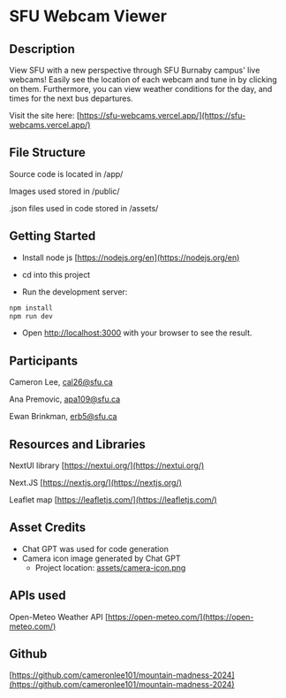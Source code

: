 # SFU Webcam Viewer

## Description

View SFU with a new perspective through SFU Burnaby campus' live webcams! Easily see the location of each webcam and tune in by clicking on them. Furthermore, you can view weather conditions for the day, and times for the next bus departures.

Visit the site here: [https://sfu-webcams.vercel.app/](https://sfu-webcams.vercel.app/)

## File Structure

Source code is located in /app/

Images used stored in /public/

.json files used in code stored in /assets/

## Getting Started

- Install node js [https://nodejs.org/en](https://nodejs.org/en)

- cd into this project

- Run the development server:

```bash
npm install
npm run dev
```

- Open [http://localhost:3000](http://localhost:3000) with your browser to see the result.


## Participants

Cameron Lee, cal26@sfu.ca

Ana Premovic, apa109@sfu.ca

Ewan Brinkman, erb5@sfu.ca

## Resources and Libraries

NextUI library [https://nextui.org/](https://nextui.org/)

Next.JS [https://nextjs.org/](https://nextjs.org/)

Leaflet map [https://leafletjs.com/](https://leafletjs.com/)

## Asset Credits

- Chat GPT was used for code generation
- Camera icon image generated by Chat GPT
    - Project location: [assets/camera-icon.png](assets/camera-icon.png)

## APIs used

Open-Meteo Weather API [https://open-meteo.com/](https://open-meteo.com/)

## Github

[https://github.com/cameronlee101/mountain-madness-2024](https://github.com/cameronlee101/mountain-madness-2024)
